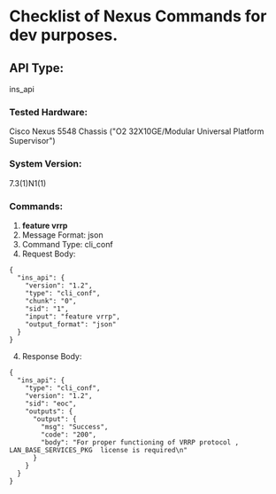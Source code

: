 # Checklist of Nexus Commands for dev purposes.

## API Type:
ins_api

### Tested Hardware:
Cisco Nexus 5548 Chassis ("O2 32X10GE/Modular Universal Platform Supervisor")

### System Version:
7.3(1)N1(1)

### Commands:
1. **feature vrrp**
  1. Message Format: json
  2. Command Type: cli_conf
  3. Request Body:
  ```
  {
    "ins_api": {
      "version": "1.2",
      "type": "cli_conf",
      "chunk": "0",
      "sid": "1",
      "input": "feature vrrp",
      "output_format": "json"
    }
  }
  ```
  
  4. Response Body:
  ```
  {
    "ins_api": {
      "type": "cli_conf",
      "version": "1.2",
      "sid": "eoc",
      "outputs": {
        "output": {
          "msg": "Success",
          "code": "200",
          "body": "For proper functioning of VRRP protocol , LAN_BASE_SERVICES_PKG  license is required\n"
        }
      }
    }
  }
```
